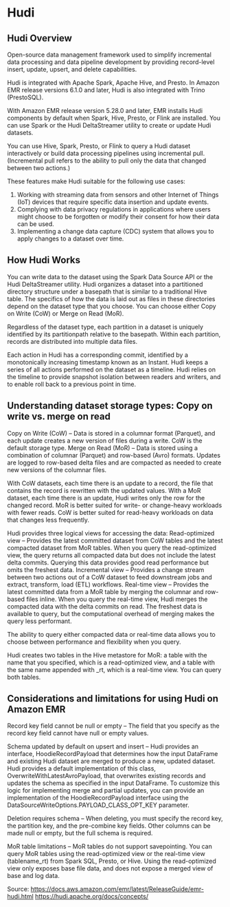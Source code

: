 # Hudi

## Hudi Overview

Open-source data management framework used to simplify incremental data processing and data pipeline development by providing record-level insert, update, upsert, and delete capabilities. 

Hudi is integrated with Apache Spark, Apache Hive, and Presto. In Amazon EMR release versions 6.1.0 and later, Hudi is also integrated with Trino (PrestoSQL). 

With Amazon EMR release version 5.28.0 and later, EMR installs Hudi components by default when Spark, Hive, Presto, or Flink are installed. You can use Spark or the Hudi DeltaStreamer utility to create or update Hudi datasets.

You can use Hive, Spark, Presto, or Flink to query a Hudi dataset interactively or build data processing pipelines using incremental pull. (Incremental pull refers to the ability to pull only the data that changed between two actions.)

These features make Hudi suitable for the following use cases:
1. Working with streaming data from sensors and other Internet of Things (IoT) devices that require specific data insertion and update events. 
2. Complying with data privacy regulations in applications where users might choose to be forgotten or modify their consent for how their data can be used. 
3. Implementing a change data capture (CDC) system that allows you to apply changes to a dataset over time. 


## How Hudi Works

You can write data to the dataset using the Spark Data Source API or the Hudi DeltaStreamer utility. Hudi organizes a dataset into a partitioned directory structure under a basepath that is similar to a traditional Hive table. The specifics of how the data is laid out as files in these directories depend on the dataset type that you choose. You can choose either Copy on Write (CoW) or Merge on Read (MoR). 

Regardless of the dataset type, each partition in a dataset is uniquely identified by its partitionpath relative to the basepath. Within each partition, records are distributed into multiple data files. 

Each action in Hudi has a corresponding commit, identified by a monotonically increasing timestamp known as an Instant. Hudi keeps a series of all actions performed on the dataset as a timeline. Hudi relies on the timeline to provide snapshot isolation between readers and writers, and to enable roll back to a previous point in time.


## Understanding dataset storage types: Copy on write vs. merge on read

Copy on Write (CoW) – Data is stored in a columnar format (Parquet), and each update creates a new version of files during a write. CoW is the default storage type. 
Merge on Read (MoR) – Data is stored using a combination of columnar (Parquet) and row-based (Avro) formats. Updates are logged to row-based delta files and are compacted as needed to create new versions of the columnar files. 

With CoW datasets, each time there is an update to a record, the file that contains the record is rewritten with the updated values. With a MoR dataset, each time there is an update, Hudi writes only the row for the changed record. MoR is better suited for write- or change-heavy workloads with fewer reads. CoW is better suited for read-heavy workloads on data that changes less frequently. 

Hudi provides three logical views for accessing the data:
Read-optimized view – Provides the latest committed dataset from CoW tables and the latest compacted dataset from MoR tables. When you query the read-optimized view, the query returns all compacted data but does not include the latest delta commits. Querying this data provides good read performance but omits the freshest data.
Incremental view – Provides a change stream between two actions out of a CoW dataset to feed downstream jobs and extract, transform, load (ETL) workflows.
Real-time view – Provides the latest committed data from a MoR table by merging the columnar and row-based files inline. When you query the real-time view, Hudi merges the compacted data with the delta commits on read. The freshest data is available to query, but the computational overhead of merging makes the query less performant. 

The ability to query either compacted data or real-time data allows you to choose between performance and flexibility when you query. 

Hudi creates two tables in the Hive metastore for MoR: a table with the name that you specified, which is a read-optimized view, and a table with the same name appended with _rt, which is a real-time view. You can query both tables. 


## Considerations and limitations for using Hudi on Amazon EMR

Record key field cannot be null or empty – The field that you specify as the record key field cannot have null or empty values. 

Schema updated by default on upsert and insert – Hudi provides an interface, HoodieRecordPayload that determines how the input DataFrame and existing Hudi dataset are merged to produce a new, updated dataset. Hudi provides a default implementation of this class, OverwriteWithLatestAvroPayload, that overwrites existing records and updates the schema as specified in the input DataFrame. To customize this logic for implementing merge and partial updates, you can provide an implementation of the HoodieRecordPayload interface using the DataSourceWriteOptions.PAYLOAD_CLASS_OPT_KEY parameter. 

Deletion requires schema – When deleting, you must specify the record key, the partition key, and the pre-combine key fields. Other columns can be made null or empty, but the full schema is required. 

MoR table limitations – MoR tables do not support savepointing. You can query MoR tables using the read-optimized view or the real-time view (tablename_rt) from Spark SQL, Presto, or Hive. Using the read-optimized view only exposes base file data, and does not expose a merged view of base and log data. 


Source:
https://docs.aws.amazon.com/emr/latest/ReleaseGuide/emr-hudi.html
https://hudi.apache.org/docs/concepts/
